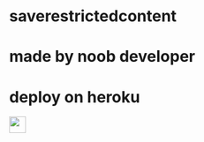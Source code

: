 # saverestrictedcontent
# made by noob developer

 
# deploy on heroku


<a href="https://heroku.com/deploy?template=https://github.com/mrinvisible7/savecontent">
     <img height="30px" src="https://img.shields.io/badge/Deploy%20To%20Heroku-blueviolet?style=for-the-badge&logo=heroku">
  </a>
